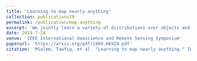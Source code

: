 ```yaml
---
title: "Learning to map nearly anything"
collection: publications19
permalink: /publication/map-anything
excerpt: 'We jointly learn a variety of distributions over objects and scene categories from overhead images using paired ground level image.'
date: 2019-7-28
venue: 'IEEE International Geoscience and Remote Sensing Symposium'
paperurl: 'https://arxiv.org/pdf/1909.06928.pdf'
citation: 'MSalem, Tawfiq, et al. "Learning to map nearly anything." IGARSS 2019-2019 IEEE International Geoscience and Remote Sensing Symposium. IEEE, 2019.'
---
```

